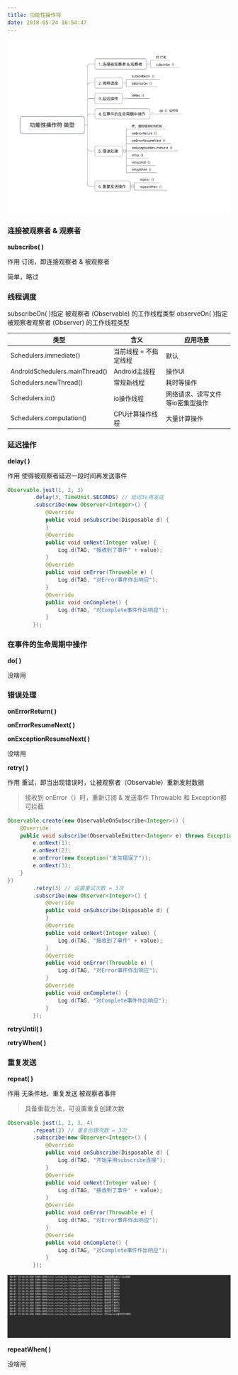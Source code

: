 ```yaml
---
title: 功能性操作符
date: 2018-05-24 16:54:47
---
```

![](index/1.png)

### 连接被观察者 & 观察者

**subscribe( )**

作用
订阅，即连接观察者 & 被观察者

简单，略过

### 线程调度

subscribeOn( )指定 被观察者 (Observable) 的工作线程类型
observeOn( )指定 被观察者观察者 (Observer) 的工作线程类型

类型        | 含义    |  应用场景 
---|---|---
Schedulers.immediate()        | 当前线程 = 不指定线程     |   默认
AndroidSchedulers.mainThread()       | Android主线程      |   	操作UI
Schedulers.newThread()        | 常规新线程      |   耗时等操作
Schedulers.io()       | io操作线程      |   网络请求、读写文件等io密集型操作
Schedulers.computation()        | CPU计算操作线程      |   大量计算操作

### 延迟操作

**delay( )**

作用
使得被观察者延迟一段时间再发送事件

``` java 
Observable.just(1, 2, 3)
        .delay(3, TimeUnit.SECONDS) // 延迟3s再发送
        .subscribe(new Observer<Integer>() {
            @Override
            public void onSubscribe(Disposable d) {
            }
            @Override
            public void onNext(Integer value) {
                Log.d(TAG, "接收到了事件" + value);
            }
            @Override
            public void onError(Throwable e) {
                Log.d(TAG, "对Error事件作出响应");
            }
            @Override
            public void onComplete() {
                Log.d(TAG, "对Complete事件作出响应");
            }
        });
```

### 在事件的生命周期中操作

**do( )**

没啥用

### 错误处理

**onErrorReturn( )**

**onErrorResumeNext( )**

**onExceptionResumeNext( )**

没啥用

**retry( )**

作用
重试，即当出现错误时，让被观察者（Observable）重新发射数据

> 接收到 onError（）时，重新订阅 & 发送事件
> Throwable 和 Exception都可拦截

``` java
Observable.create(new ObservableOnSubscribe<Integer>() {
    @Override
    public void subscribe(ObservableEmitter<Integer> e) throws Exception {
        e.onNext(1);
        e.onNext(2);
        e.onError(new Exception("发生错误了"));
        e.onNext(3);
    }
})
        .retry(3) // 设置重试次数 = 3次
        .subscribe(new Observer<Integer>() {
            @Override
            public void onSubscribe(Disposable d) {
            }
            @Override
            public void onNext(Integer value) {
                Log.d(TAG, "接收到了事件" + value);
            }
            @Override
            public void onError(Throwable e) {
                Log.d(TAG, "对Error事件作出响应");
            }
            @Override
            public void onComplete() {
                Log.d(TAG, "对Complete事件作出响应");
            }
        });
```

**retryUntil( )**

**retryWhen( )**

### 重复发送

**repeat( )**

作用
无条件地、重复发送 被观察者事件

> 具备重载方法，可设置重复创建次数

``` java 
Observable.just(1, 2, 3, 4)
        .repeat(3) // 重复创建次数 = 3次
        .subscribe(new Observer<Integer>() {
            @Override
            public void onSubscribe(Disposable d) {
                Log.d(TAG, "开始采用subscribe连接");
            }
            @Override
            public void onNext(Integer value) {
                Log.d(TAG, "接收到了事件" + value);
            }
            @Override
            public void onError(Throwable e) {
                Log.d(TAG, "对Error事件作出响应");
            }
            @Override
            public void onComplete() {
                Log.d(TAG, "对Complete事件作出响应");
            }
        });
```
![](index/2.png)

**repeatWhen( )**

没啥用
